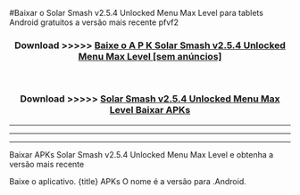 #Baixar o Solar Smash v2.5.4 Unlocked Menu Max Level   para tablets Android gratuitos a versão mais recente pfvf2


<div align="center">
<h3>Download >>>>> <a href="https://pt-web.web.app/?pt= Solar Smash v2.5.4 Unlocked Menu Max Level ">Baixe o A P K Solar Smash v2.5.4 Unlocked Menu Max Level  [sem anúncios]</a></h3><br>

<h3>Download >>>>> <a href="https://pt-web.web.app/?pt= Solar Smash v2.5.4 Unlocked Menu Max Level ">Solar Smash v2.5.4 Unlocked Menu Max Level  Baixar APKs</a></h3>
</div>

----------------------------------------------------------

----------------------------------------------------------

----------------------------------------------------------

Baixar APKs Solar Smash v2.5.4 Unlocked Menu Max Level  e obtenha a versão mais recente

Baixe o aplicativo. {title} APKs O nome é a versão para .Android.


